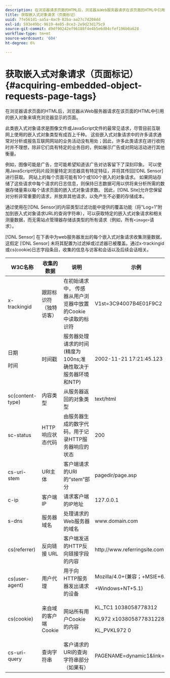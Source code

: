 ```yaml
---
description: 在浏览器请求页面的HTML后，浏览器从Web服务器请求在该页面的HTML中引用的嵌入对象来填充浏览器显示的页面。
title: 获取嵌入式对象请求（页面标记）
uuid: 7fe561d1-aa5a-4ac9-82ba-aa27c7d208dd
exl-id: 593e49bc-9619-4e85-8ce3-2e9d23d175c9
source-git-commit: d9df90242ef96188f4e4b5e6d04cfef196b0a628
workflow-type: tm+mt
source-wordcount: '604'
ht-degree: 6%

---
```


# 获取嵌入式对象请求（页面标记）{#acquiring-embedded-object-requests-page-tags}

在浏览器请求页面的HTML后，浏览器从Web服务器请求在该页面的HTML中引用的嵌入对象来填充浏览器显示的页面。

此类嵌入式对象请求是图像文件或JavaScript文件的最常见请求，尽管目前互联网上使用的嵌入式对象类型有成百上千种。 这些嵌入式对象请求中的许多请求通常对分析或报告互联网网站的业务活动没有用处；因此，许多此类请求在进行收购时并不理想，除非它们具有特定的业务目的，例如展示广告或对网站活动进行其他衡量。

例如，图像可能是广告，您可能希望知道该广告对访客留下了深刻印象。 可以使用JavaScript代码片段测量特定浏览器具有特定特征，并将其传回[!DNL Sensor]进行获取。 网站上的每个页面可能有10个或100个嵌入的对象请求。 如果网站存储了这些请求中每个请求的日志信息，则保持日志数据可用以供将来分析所需的数据存储量乘以每个请求页面的嵌入式对象请求数。 因此，[!DNL Site]允许您保留对分析非常重要的请求，并放弃其他请求，以免产生不必要的存储成本。

通过使用在[!DNL Sensor]的内容类型过滤功能中提供的覆盖功能（将&quot;Log=1&quot;附加到嵌入式对象请求URL的查询字符串），可以获取特定的嵌入式对象请求和相关测量数据，而无需站点管理器存储该类型的所有请求（例如，所有`<image>`请求）。

[!DNL Sensor] 在下表中为web服务器发出的每个嵌入式对象请求收集测量数据，这假定 [!DNL Sensor] 未将其配置为过滤掉或过滤器已被覆盖。通过x-trackingid或cs(cookie)日志字段条目，收集的信息与访客和会话以及后续会话相关。

<table id="table_11BE08A798E743EC8E76F738F0CE5884"> 
 <thead> 
  <tr> 
   <th colname="col1" class="entry"> W3C名称 </th> 
   <th colname="col2" class="entry"> 收集的数据 </th> 
   <th colname="col3" class="entry"> 说明 </th> 
   <th colname="col4" class="entry"> 示例 </th> 
  </tr> 
 </thead>
 <tbody> 
  <tr> 
   <td colname="col1"> x-trackingid </td> 
   <td colname="col2"> 跟踪标识符（独特访客） </td> 
   <td colname="col3"> 在初始请求中， <span class="wintitle">传感器</span>从用户浏览器中放置的Cookie中读取的标识符 </td> 
   <td colname="col4"> V1st=3C94007B4E01F9C2 </td> 
  </tr> 
  <tr> 
   <td colname="col1"> <p>日期 </p> <p>时间 </p> </td> 
   <td colname="col2"> 时间戳 </td> 
   <td colname="col3"> 服务器处理请求的时间(精度为100ns;准确性取决于服务器环境和NTP) </td> 
   <td colname="col4"> 2002-11-21 17:21:45.123 </td> 
  </tr> 
  <tr> 
   <td colname="col1"> sc(content-type) </td> 
   <td colname="col2"> 内容类型 </td> 
   <td colname="col3"> 从服务器返回的对象类型 </td> 
   <td colname="col4"> text/html </td> 
  </tr> 
  <tr> 
   <td colname="col1"> sc-status </td> 
   <td colname="col2"> HTTP响应状态代码 </td> 
   <td colname="col3"> 由服务器生成的数字代码，用于记录HTTP服务器响应的状态 </td> 
   <td colname="col4"> 200 </td> 
  </tr> 
  <tr> 
   <td colname="col1"> cs-uri-stem </td> 
   <td colname="col2"> URI主体 </td> 
   <td colname="col3"> 客户端请求的URI的“stem”部分 </td> 
   <td colname="col4"> pagedir/page.asp </td> 
  </tr> 
  <tr> 
   <td colname="col1"> c-ip </td> 
   <td colname="col2"> 客户端IP </td> 
   <td colname="col3"> 请求客户端的IP地址 </td> 
   <td colname="col4"> 127.0.0.1 </td> 
  </tr> 
  <tr> 
   <td colname="col1"> s-dns </td> 
   <td colname="col2"> 服务器域名 </td> 
   <td colname="col3"> 处理请求的Web服务器的域名 </td> 
   <td colname="col4"> <span class="filepath"> www.domain.com  </span> </td> 
  </tr> 
  <tr> 
   <td colname="col1"> cs(referrer) </td> 
   <td colname="col2"> 反向链接 URL </td> 
   <td colname="col3"> 客户端发送的HTTP反向链接字段的内容 </td> 
   <td colname="col4"> <span class="filepath"> http://www.referringsite.com  </span> </td> 
  </tr> 
  <tr> 
   <td colname="col1"> cs(user-agent) </td> 
   <td colname="col2"> 用户代理 </td> 
   <td colname="col3"> 用于向HTTP服务器发出请求的设备 </td> 
   <td colname="col4"> <p>Mozilla/4.0+(兼容；+MSIE+6.0; </p> <p>+Windows+NT+5.1) </p> </td> 
  </tr> 
  <tr> 
   <td colname="col1"> cs(cookie) </td> 
   <td colname="col2"> 来自域的客户端Cookie </td> 
   <td colname="col3"> 网站所有用户Cookie的内容 </td> 
   <td colname="col4"> <p>KL_TC1 1038058778312 </p> <p>KL972 x1038058778312282052 </p> <p>KL_PVKL972 0 </p> </td> 
  </tr> 
  <tr> 
   <td colname="col1"> cs-uri-query </td> 
   <td colname="col2"> 查询字符串 </td> 
   <td colname="col3"> 客户请求的URI的查询字符串部分（如果有） </td> 
   <td colname="col4"> PAGENAME=dynamic1&amp;link=3001 </td> 
  </tr> 
 </tbody> 
</table>
